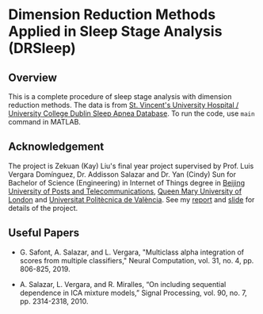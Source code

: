 # Dimension Reduction Methods Applied in Sleep Stage Analysis (DRSleep)
## Overview

This is a complete procedure of sleep stage analysis with dimension reduction methods. The data is from [St. Vincent's University Hospital / University College Dublin Sleep Apnea Database](https://doi.org/10.13026/C26C7D). To run the code, use `main` command in MATLAB.

## Acknowledgement

The project is Zekuan (Kay) Liu's final year project supervised by Prof. Luis Vergara Domínguez, Dr. Addisson Salazar and Dr. Yan (Cindy) Sun for Bachelor of Science (Engineering) in Internet of Things degree in [Beijing University of Posts and Telecommunications](https://www.bupt.edu.cn/), [Queen Mary University of London](https://www.qmul.ac.uk/) and [Universitat Politècnica de València](https://www.upv.es/). See my [report](https://github.com/kayzliu/DRSleep/blob/master/docs/report.pdf) and [slide](https://github.com/kayzliu/DRSleep/blob/master/docs/slide.pdf) for details of the project.

## Useful Papers

- G. Safont, A. Salazar, and L. Vergara, "Multiclass alpha integration of scores from multiple classifiers," Neural Computation, vol. 31, no. 4, pp. 806-825, 2019.

- A. Salazar, L. Vergara, and R. Miralles, “On including sequential dependence in ICA mixture models,” Signal Processing, vol. 90, no. 7, pp. 2314-2318, 2010.

